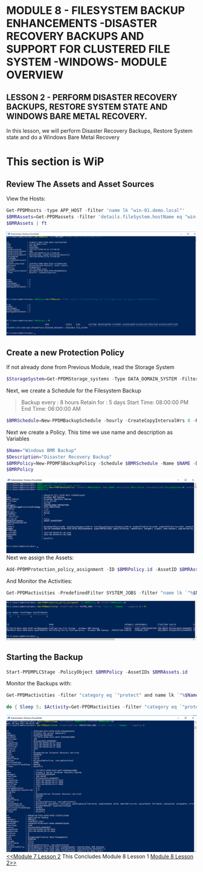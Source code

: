 # MODULE 8 - FILESYSTEM BACKUP ENHANCEMENTS -DISASTER RECOVERY BACKUPS AND SUPPORT FOR CLUSTERED FILE SYSTEM -WINDOWS- MODULE OVERVIEW

## LESSON 2 - PERFORM DISASTER RECOVERY BACKUPS, RESTORE SYSTEM STATE AND WINDOWS BARE METAL RECOVERY.

In this lesson, we will perform Disaster Recovery Backups, Restore System state and do a Windows Bare Metal Recovery 




# This section is WiP


## Review The Assets and Asset Sources

View the Hosts:

```Powershell
Get-PPDMhosts -type APP_HOST -filter 'name lk "win-01.demo.local"'
$BMRAssets=Get-PPDMassets -filter 'details.fileSystem.hostName eq "win-01.demo.local" and name eq "DISASTER_RECOVERY:\\"'
$BMRAssets | ft
```

![Alt text](image-21.png)
## Create a new Protection Policy

If not already done from Previous Module, read the Storage System

```Powershell
$StorageSystem=Get-PPDMStorage_systems -Type DATA_DOMAIN_SYSTEM -Filter {name eq "ddve-01.demo.local"}
```

Next, we create a Schedule for the Filesystem Backup

>Backup every : 8 hours
>Retain for : 5 days
>Start Time: 08:00:00 PM
>End Time: 06:00:00 AM

```Powershell
$BMRSchedule=New-PPDMBackupSchedule -hourly -CreateCopyIntervalHrs 8 -RetentionUnit DAY -RetentionInterval 5
```

Next we create a Policy. This time we use name and description as Variables

```Powershell
$Name="Windows BMR Backup"
$Description="Disaster Recovery Backup"
$BMRPolicy=New-PPDMFSBackupPolicy -Schedule $BMRSchedule -Name $NAME -Description $Description -StorageSystemID $StorageSystem.id -enabled -ignoreMissingSystemStateFiles
$BMRPolicy
```

![Alt text](image-22.png)
Next we assign the Assets:

```Powershell
Add-PPDMProtection_policy_assignment -ID $BMRPolicy.id -AssetID $BMRAssets.id
```

And Monitor the Activities:

```Powershell
Get-PPDMactivities -PredefinedFilter SYSTEM_JOBS -filter "name lk `"%$Name%`"" -pageSize 3 | ft
```

![Alt text](image-23.png)

## Starting the Backup

```Powershell
Start-PPDMPLCStage -PolicyObject $BMRPolicy -AssetIDs $BMRAssets.id
```

Monitor the Backups with:

```Powershell
Get-PPDMactivities -filter "category eq `"protect" and name lk `"%$Name%`"" -pageSize 3
```

```Powershell
do { Sleep 5; $Activity=Get-PPDMactivities -filter "category eq `"protect`" and name lk `"%$Name%`""; write-host $Activity.progress } until ($Activity.state -eq "COMPLETED")
```

![Alt text](image-24.png)
[<<Module 7 Lesson 2](./Module_7_1.md) This Concludes Module 8 Lesson 1 [Module 8 Lesson 2>>](./Module_8_2.md)

